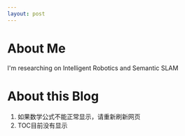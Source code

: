 ```yaml
---
layout: post
---
```


# About Me


I'm researching on Intelligent Robotics and Semantic SLAM


# About this Blog
1. 如果数学公式不能正常显示，请重新刷新网页
2. TOC目前没有显示
